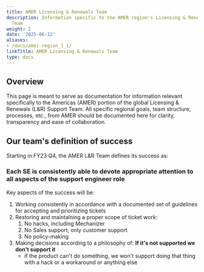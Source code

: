 ```yaml
---
title: AMER Licensing & Renewals Team
description: Information specific to the AMER region's Licensing & Renewals Support
  Team
weight: 2
date: '2025-06-12'
aliases:
- /docs/amer-region_1_1/
linkTitle: AMER Licensing & Renewals Team
type: docs
---
```


## Overview

This page is meant to serve as documentation for information relevant
specifically to the Americas (AMER) portion of the global Licensing & Renewals
(L&R) Support Team. All specific regional goals, team structure, processes,
etc., from AMER should be documented here for clarity, transparency and
ease of collaboration.

## Our team's definition of success

Starting in FY23 Q4, the AMER L&R Team defines its success as:

### Each SE is consistently able to devote appropriate attention to all aspects of the support engineer role

Key aspects of the success will be:

1. Working consistently in accordance with a documented set of guidelines for
   accepting and prioritizing tickets
1. Restoring and maintaining a proper scope of ticket work:
   1. No hacks, including Mechanizer
   1. No Sales support, only customer support
   1. No policy-making
1. Making decisions according to a philosophy of: **If it's not supported we
   don't support it**
   - if the product can't do something, we won't support doing that thing with
     a hack or a workaround or anything else
